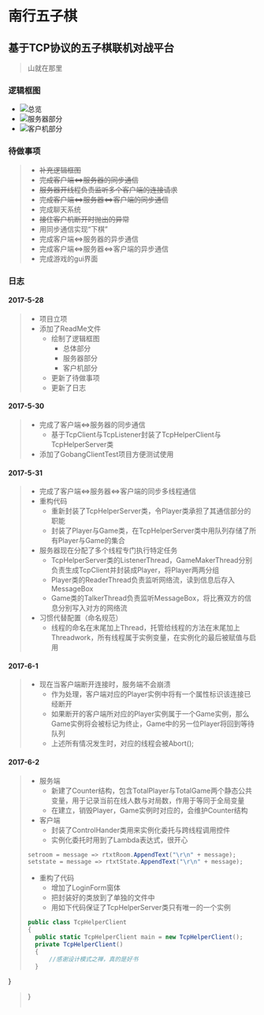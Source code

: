 南行五子棋
===

基于TCP协议的五子棋联机对战平台
---

> 山就在那里

### 逻辑框图

* ![总览](http://xiaoliming96.com/images/gobang/gobang_main.png)  
* ![服务器部分](http://xiaoliming96.com/images/gobang/gobang_server.png)  
* ![客户机部分](http://xiaoliming96.com/images/gobang/gobang_client.png)  


### 待做事项

>* ~~补充逻辑框图~~
>* ~~完成客户端<=>服务器的同步通信~~
>* ~~服务器开线程负责监听多个客户端的连接请求~~
>* ~~完成客户端<=>服务器<=>客户端的同步通信~~
>* 完成聊天系统
>* ~~接住客户机断开时抛出的异常~~
>* 用同步通信实现“下棋”
>* 完成客户端<=>服务器的异步通信
>* 完成客户端<=>服务器<=>客户端的异步通信
>* 完成游戏的gui界面

### 日志

#### 2017-5-28

>* 项目立项
>* 添加了ReadMe文件
>   * 绘制了逻辑框图
>     * 总体部分
>     * 服务器部分
>     * 客户机部分
>   * 更新了待做事项
>   * 更新了日志

#### 2017-5-30

>* 完成了客户端<=>服务器的同步通信
>   * 基于TcpClient与TcpListener封装了TcpHelperClient与TcpHelperServer类
>* 添加了GobangClientTest项目方便测试使用

#### 2017-5-31

>* 完成了客户端<=>服务器<=>客户端的同步多线程通信
>* 重构代码
>   * 重新封装了TcpHelperServer类，令Player类承担了其通信部分的职能
>   * 封装了Player与Game类，在TcpHelperServer类中用队列存储了所有Player与Game的集合
>* 服务器现在分配了多个线程专门执行特定任务
>   * TcpHelperServer类的ListenerThread，GameMakerThread分别负责生成TcpClient并封装成Player，将Player两两分组
>   * Player类的ReaderThread负责监听网络流，读到信息后存入MessageBox
>   * Game类的TalkerThread负责监听MessageBox，将比赛双方的信息分别写入对方的网络流
>* 习惯代替配置（命名规范）
>   * 线程的命名在末尾加上Thread，托管给线程的方法在末尾加上Threadwork，所有线程属于实例变量，在实例化的最后被赋值与启用

#### 2017-6-1

>* 现在当客户端断开连接时，服务端不会崩溃
>   * 作为处理，客户端对应的Player实例中将有一个属性标识该连接已经断开
>   * 如果断开的客户端所对应的Player实例属于一个Game实例，那么Game实例将会被标记为终止，Game中的另一位Player将回到等待队列
>   * 上述所有情况发生时，对应的线程会被Abort();

#### 2017-6-2

>* 服务端
>   * 新建了Counter结构，包含TotalPlayer与TotalGame两个静态公共变量，用于记录当前在线人数与对局数，作用于等同于全局变量
>   * 在建立，销毁Player，Game实例时对应的，会维护Counter结构
>* 客户端
>   * 封装了ControlHander类用来实例化委托与跨线程调用控件
>   * 实例化委托时用到了Lambda表达式，很开心
>```c#
>setroom = message => rtxtRoom.AppendText("\r\n" + message);
>setstate = message => rtxtState.AppendText("\r\n" + message);
>```
>   * 重构了代码
>       * 增加了LoginForm窗体
>       * 把封装好的类放到了单独的文件中
>       * 用如下代码保证了TcpHelperServer类只有唯一的一个实例
>```c#
>public class TcpHelperClient
>{
>   public static TcpHelperClient main = new TcpHelperClient();
>   private TcpHelperClient()
>   {
>       //感谢设计模式之禅，真的是好书
>   }
}
>}
>```